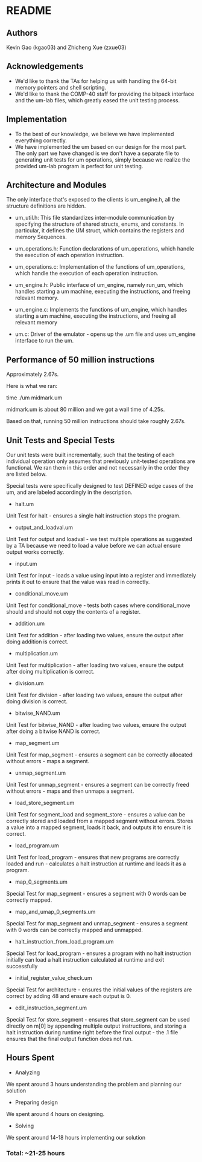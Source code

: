 # README
## Authors
Kevin Gao (kgao03) and Zhicheng Xue (zxue03)

## Acknowledgements
* We'd like to thank the TAs for helping us with handling the 64-bit memory
pointers and shell scripting.
* We'd like to thank the COMP-40 staff for providing the bitpack interface
and the um-lab files, which greatly eased the unit testing process.

## Implementation
* To the best of our knowledge, we believe we have implemented everything
correctly.
* We have implemented the um based on our design for the most part. The only
part we have changed is we don't have a separate file to generating unit tests
for um operations, simply because we realize the provided um-lab program is
perfect for unit testing.

## Architecture and Modules
The only interface that's exposed to the clients is um_engine.h, all the
structure definitions are hidden.
* um_util.h: 
This file standardizes inter-module communication by specifying
the structure of shared structs, enums, and constants. In particular, it
defines the UM struct, which contains the registers and memory Sequences.

* um_operations.h: 
Function declarations of um_operations, which handle the
execution of each operation instruction.

* um_operations.c: 
Implementation of the functions of um_operations, which
handle the execution of each operation instruction.

* um_engine.h: 
Public interface of um_engine, namely run_um, which handles
starting a um machine, executing the instructions, and freeing relevant memory.

* um_engine.c: 
Implements the functions of um_engine, which handles starting
a um machine, executing the instructions, and freeing all relevant memory

* um.c: 
Driver of the emulator - opens up the .um file and uses um_engine
interface to run the um.

## Performance of 50 million instructions
Approximately 2.67s.

Here is what we ran:

time ./um midmark.um

midmark.um is about 80 million and we got a wall time of 4.25s.

Based on that, running 50 million instructions should take roughly 2.67s.

## Unit Tests and Special Tests
Our unit tests were built incrementally, such that the testing of each
individual operation only assumes that previously unit-tested operations
are functional. We ran them in this order and not necessarily in the order
they are listed below.

Special tests were specifically designed to test DEFINED edge cases of the um,
and are labeled accordingly in the description.
* halt.um

Unit Test for halt - ensures a single halt instruction stops the program.
* output_and_loadval.um

Unit Test for output and loadval - we test multiple operations as suggested by
a TA because we need to load a value before we can actual ensure output works
correctly.
* input.um

Unit Test for input - loads a value using input into a register and
immediately prints it out to ensure that the value was read in correctly.
* conditional_move.um

Unit Test for conditional_move - tests both cases where conditional_move
should and should not copy the contents of a register.
* addition.um

Unit Test for addition - after loading two values, ensure the output after
doing addition is correct.
* multiplication.um

Unit Test for multiplication - after loading two values, ensure the output
after doing multiplication is correct.
* division.um

Unit Test for division - after loading two values, ensure the output
after doing division is correct.
* bitwise_NAND.um

Unit Test for bitwise_NAND - after loading two values, ensure the output
after doing a bitwise NAND is correct.
* map_segment.um

Unit Test for map_segment - ensures a segment can be correctly allocated
without errors - maps a segment.
* unmap_segment.um

Unit Test for unmap_segment - ensures a segment can be correctly freed
without errors - maps and then unmaps a segment.
* load_store_segment.um

Unit Test for segment_load and segment_store - ensures a value can be correctly
stored and loaded from a mapped segment without errors. Stores a value into
a mapped segment, loads it back, and outputs it to ensure it is correct.
* load_program.um

Unit Test for load_program - ensures that new programs are correctly loaded and
run - calculates a halt instruction at runtime and loads it as a program.
* map_0_segments.um

Special Test for map_segment - ensures a segment with 0 words can be correctly
mapped.
* map_and_umap_0_segments.um

Special Test for map_segment and unmap_segment - ensures a segment with 0 words
can be correctly mapped and unmapped.
* halt_instruction_from_load_program.um

Special Test for load_program - ensures a program with no halt instruction
initially can load a halt instruction calculated at runtime and exit
successfully
* initial_register_value_check.um

Special Test for architecture - ensures the initial values of the registers are
correct by adding 48 and ensure each output is 0.
* edit_instruction_segment.um

Special Test for store_segment - ensures that store_segment can be used
directly on m[0] by appending multiple output instructions, and storing a
halt instruction during runtime right before the final output - the .1 file
ensures that the final output function does not run.

## Hours Spent
* Analyzing

We spent around 3 hours understanding the problem and planning our solution

* Preparing design

We spent around 4 hours on designing.

* Solving

We spent around 14-18 hours implementing our solution

### Total: ~21-25 hours
